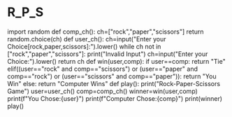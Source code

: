 # R_P_S
import random
def comp_ch():
    ch=["rock","paper","scissors"]
    return random.choice(ch)
def user_ch():
    ch=input("Enter your Choice[rock,paper,scissors]:").lower()
    while ch not in ["rock","paper","scissors"]:
        print("Invalid Input")
        ch=input("Enter your Choice:").lower()
    return ch
def win(user,comp):
    if user==comp:
        return "Tie"
    elif((user=="rock" and comp=="scissors") or (user=="paper" and comp=="rock") or (user=="scissors" and comp=="paper")):
        return "You Win"
    else:
        return "Computer Wins"
def play():
    print("Rock-Paper-Scissors Game")
    user=user_ch()
    comp=comp_ch()
    winner=win(user,comp)
    print(f"You Chose:{user}")
    print(f"Computer Chose:{comp}")
    print(winner)
play()
